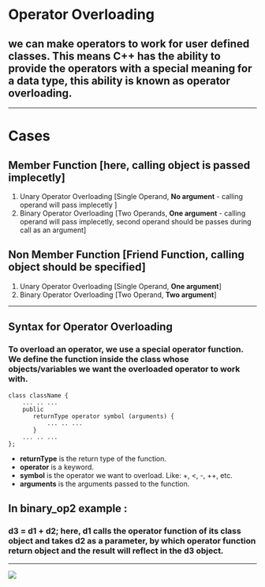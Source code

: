 # Operator Overloading

## we can make operators to work for user defined classes. This means C++ has the ability to provide the operators with a special meaning for a data type, this ability is known as operator overloading.
---
# Cases

## Member Function [here, calling object is passed implecetly]
1. Unary Operator Overloading  [Single Operand, **No argument** - calling operand will pass implecetly ]
2. Binary Operator Overloading [Two Operands, **One argument** - calling operand will pass implecetly, second operand should be passes during call as an argument]

## Non Member Function [Friend Function, calling object should be specified]

1. Unary Operator Overloading [Single Operand, **One argument**]
2. Binary Operator Overloading [Two Operand, **Two argument**]

---

## Syntax for Operator Overloading

### To overload an operator, we use a special operator function. We define the function inside the class whose objects/variables we want the overloaded operator to work with.

```
class className {
    ... .. ...
    public
       returnType operator symbol (arguments) {
           ... .. ...
       } 
    ... .. ...
};
```

- **returnType** is the return type of the function.
- **operator** is a keyword.
- **symbol** is the operator we want to overload. Like: +, <, -, ++, etc.
- **arguments** is the arguments passed to the function.

## In binary_op2 example :

### d3 = d1 + d2; here, d1 calls the operator function of its class object and takes d2 as a parameter, by which operator function return object and the result will reflect in the d3 object.
 ---

![](https://media.geeksforgeeks.org/wp-content/uploads/operator.png)
    